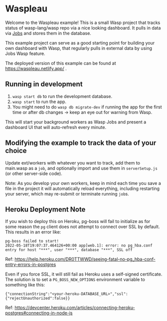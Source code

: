 # Waspleau

Welcome to the Waspleau example! This is a small Wasp project that tracks status of wasp-lang/wasp repo via a nice looking dashboard.
It pulls in data via [Jobs](https://wasp-lang.dev/docs/language/features#jobs) and stores them in the database.

This example project can serve as a good starting point for building your own dashboard with Wasp, that regularly pulls in external data by using Jobs Wasp feature.

The deployed version of this example can be found at https://waspleau.netlify.app/ .

## Running in development

1. `wasp start db` to run the development database.
2. `wasp start` to run the app.
3. You might need to do `wasp db migrate-dev` if running the app for the first time or after db changes -> keep an eye out for warning from Wasp.

This will start your background workers as Wasp Jobs and present a dashboard UI that will auto-refresh every minute.

## Modifying the example to track the data of your choice

Update ext/workers with whatever you want to track, add them to main.wasp as a `job`, and optionally import and use them in `serverSetup.js` (or other server-side code).

Note: As you develop your own workers, keep in mind each time you save a file in the project it will automatically reload everything, including restarting your server, which may re-submit or terminate running `job`s.

## Heroku Deployment Note

If you wish to deploy this on Heroku, pg-boss will fail to initialize as for some reason the `pg` client does not attempt to connect over SSL by default. This results in an error like:

```
pg-boss failed to start!
2022-05-18T19:07:37.464126+00:00 app[web.1]: error: no pg_hba.conf entry for host "***", user "***", database "***", SSL off
```

Ref: https://help.heroku.com/DR0TTWWD/seeing-fatal-no-pg_hba-conf-entry-errors-in-postgres

Even if you force SSL, it will still fail as Heroku uses a self-signed certificate. The solution is to set a `PG_BOSS_NEW_OPTIONS` environment variable to something like this:

```
{"connectionString":"<your-heroku-DATABASE_URL>","ssl":{"rejectUnauthorized":false}}
```

Ref: https://devcenter.heroku.com/articles/connecting-heroku-postgres#connecting-in-node-js
